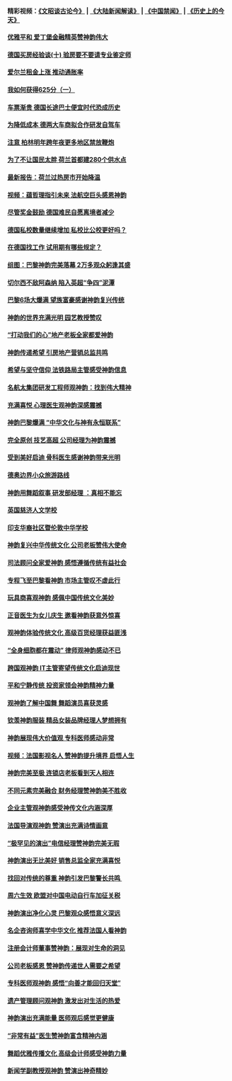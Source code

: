 #### 精彩视频：[《文昭谈古论今》](https://github.com/gfw-breaker/wenzhao/blob/master/README.md?t=01250030) | [《大陆新闻解读》](https://github.com/gfw-breaker/ntdtv-comedy/blob/master/README.md?t=01250030) | [《中国禁闻》](https://github.com/gfw-breaker/ntdtv-news/blob/master/README.md?t=01250030) | [《历史上的今天》](https://github.com/gfw-breaker/today-in-history/blob/master/README.md?t=01250030) 

#### [优雅平和 爱丁堡金融精英赞神韵伟大](../pages/nsc974/n11000074.md?t=01250030) 

#### [德国买房经验谈(十) 验房要不要请专业鉴定师](../pages/nsc974/n10998982.md?t=01250030) 

#### [爱尔兰租金上涨 推动通胀率](../pages/nsc974/n10998953.md?t=01250030) 

#### [我如何获得625分（一）](../pages/nsc974/n10998868.md?t=01250030) 

#### [车票渐贵 德国长途巴士便宜时代恐成历史](../pages/nsc974/n10996183.md?t=01250030) 

#### [为降低成本 德两大车商拟合作研发自驾车](../pages/nsc974/n10996237.md?t=01250030) 

#### [注意 柏林明年跨年夜更多地区禁放鞭炮](../pages/nsc974/n10996257.md?t=01250030) 

#### [为了不让国民太胖 荷兰首都建280个供水点](../pages/nsc974/n10996114.md?t=01250030) 

#### [最新报告：荷兰过热房市开始降温](../pages/nsc974/n10996082.md?t=01250030) 

#### [视频：蕴哲理指引未来 法航空巨头感恩神韵](../pages/nsc974/n10992381.md?t=01250030) 

#### [尽管奖金鼓励 德国难民自愿离境者减少](../pages/nsc974/n10994148.md?t=01250030) 

#### [德国私校数量继续增加 私校比公校更好吗？](../pages/nsc974/n10994125.md?t=01250030) 

#### [在德国找工作 试用期有哪些规定？](../pages/nsc974/n10993992.md?t=01250030) 

#### [组图：巴黎神韵完美落幕 2万多观众躬逢其盛](../pages/nsc974/n10991478.md?t=01250030) 

#### [切尔西不敌阿森纳 陷入英超“争四”泥潭](../pages/nsc974/n10990981.md?t=01250030) 

#### [巴黎6场大爆满 望族富豪感谢神韵复兴传统](../pages/nsc974/n10990485.md?t=01250030) 

#### [神韵的世界充满光明  园艺教授赞叹](../pages/nsc974/n10990393.md?t=01250030) 

#### [“打动我们的心”地产老板全家都爱神韵](../pages/nsc974/n10990224.md?t=01250030) 

#### [神韵传递希望 引房地产营销总监共鸣](../pages/nsc974/n10990026.md?t=01250030) 

#### [希望与坚守信仰 法铁路局主管感受神韵信息](../pages/nsc974/n10990061.md?t=01250030) 

#### [名航太集团研发工程师观神韵：找到伟大精神](../pages/nsc974/n10989922.md?t=01250030) 

#### [充满喜悦 心理医生观神韵深感震撼](../pages/nsc974/n10990031.md?t=01250030) 

#### [神韵巴黎爆满 “中华文化与神有永恒联系”](../pages/nsc974/n10989837.md?t=01250030) 

#### [完全原创 技艺高超 公司经理为神韵震撼](../pages/nsc974/n10989954.md?t=01250030) 

#### [受到美好启迪 骨科医生感谢神韵带来光明](../pages/nsc974/n10989946.md?t=01250030) 

#### [德奥边界小众旅游路线](../pages/nsc974/n10989938.md?t=01250030) 

#### [神韵用舞蹈叙事 研发部经理 ：真相不能忘](../pages/nsc974/n10992129.md?t=01250030) 

#### [英国慈济人文学校](../pages/nsc974/n10989797.md?t=01250030) 

#### [印支华裔社区暨伦敦中华学校](../pages/nsc974/n10989792.md?t=01250030) 

#### [神韵复兴中华传统文化 公司老板赞伟大使命](../pages/nsc974/n10989243.md?t=01250030) 

#### [司法顾问全家爱神韵 感悟遵循传统有益社会](../pages/nsc974/n10989065.md?t=01250030) 

#### [专程飞至巴黎看神韵 市场主管叹不虚此行](../pages/nsc974/n10989012.md?t=01250030) 

#### [玩具商喜观神韵 感佩中国传统文化美妙](../pages/nsc974/n10988833.md?t=01250030) 

#### [正音医生为女儿庆生 邀看神韵获意外惊喜](../pages/nsc974/n10988789.md?t=01250030) 

#### [观神韵体验传统文化 高级百货经理获益匪浅](../pages/nsc974/n10988712.md?t=01250030) 

#### [“全身细胞都在震动” 律师观神韵感动不已](../pages/nsc974/n10988620.md?t=01250030) 

#### [跨国观神韵 IT主管寄望传统文化启迪现世](../pages/nsc974/n10988586.md?t=01250030) 

#### [平和宁静传统 投资家领会神韵精神力量](../pages/nsc974/n10988579.md?t=01250030) 

#### [观神韵了解中国舞 舞蹈演员喜获灵感](../pages/nsc974/n10988424.md?t=01250030) 

#### [钦羡神韵服装 精品女装品牌经理人梦想拥有](../pages/nsc974/n10988351.md?t=01250030) 

#### [神韵展现伟大价值观 专科医师感动非常](../pages/nsc974/n10988364.md?t=01250030) 

#### [视频：法国影视名人 赞神韵提升境界 启悟人生](../pages/nsc974/n10988310.md?t=01250030) 

#### [神韵完美至极 连锁店老板看到天人相连](../pages/nsc974/n10988295.md?t=01250030) 

#### [不同元素完美融合 财务经理赞神韵美不胜收](../pages/nsc974/n10988276.md?t=01250030) 

#### [企业主管观神韵感受神传文化内涵深厚](../pages/nsc974/n10988231.md?t=01250030) 

#### [法国导演观神韵 赞演出充满诗情画意](../pages/nsc974/n10987958.md?t=01250030) 

#### [“极罕见的演出”电信经理赞神韵完美无瑕](../pages/nsc974/n10988124.md?t=01250030) 

#### [神韵演出无比美好 销售总监全家充满喜悦](../pages/nsc974/n10988115.md?t=01250030) 

#### [找回对传统的尊重 神韵引发巴黎警长共鸣 ](../pages/nsc974/n10987940.md?t=01250030) 

#### [周六生效 欧盟对中国电动自行车加征关税](../pages/nsc974/n10987637.md?t=01250030) 

#### [神韵演出净化心灵 巴黎观众感悟意义深远](../pages/nsc974/n10987067.md?t=01250030) 

#### [名企咨询师喜学中华文化 推荐法国人看神韵](../pages/nsc974/n10987002.md?t=01250030) 

#### [注册会计师董事赞神韵：展现对生命的洞见](../pages/nsc974/n10986927.md?t=01250030) 

#### [公司老板感恩 赞神韵传递世人需要之希望](../pages/nsc974/n10986858.md?t=01250030) 

#### [专科医师观神韵 感悟“向善才能回归天堂”](../pages/nsc974/n10986837.md?t=01250030) 

#### [遗产管理顾问观神韵 激发出对生活的热爱](../pages/nsc974/n10986911.md?t=01250030) 

#### [神韵演出充满能量 医师观后感觉更健康](../pages/nsc974/n10986822.md?t=01250030) 

#### [“非常有益”医生赞神韵富含精神内涵](../pages/nsc974/n10986718.md?t=01250030) 

#### [舞蹈优雅传播文化 高级会计师感受神韵力量](../pages/nsc974/n10986710.md?t=01250030) 

#### [新闻学副教授观神韵 赞演出神奇精妙](../pages/nsc974/n10986613.md?t=01250030) 

